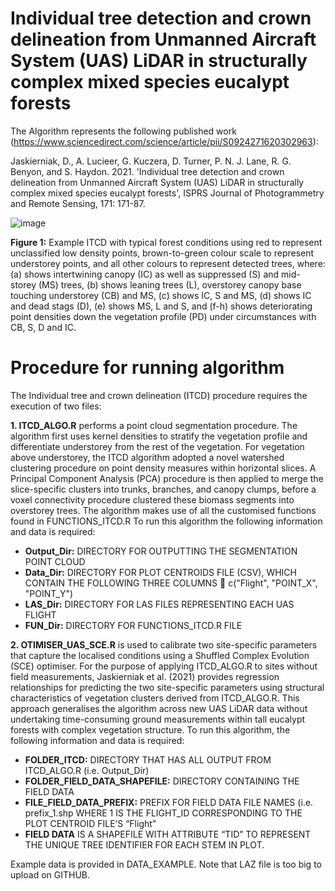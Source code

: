# Individual tree detection and crown delineation from Unmanned Aircraft System (UAS) LiDAR in structurally complex mixed species eucalypt forests

The Algorithm represents the following published work (https://www.sciencedirect.com/science/article/pii/S0924271620302963):

Jaskierniak, D., A. Lucieer, G. Kuczera, D. Turner, P. N. J. Lane, R. G. Benyon, and S. Haydon. 2021. 'Individual tree detection and crown delineation from Unmanned Aircraft System (UAS) LiDAR in structurally complex mixed species eucalypt forests', ISPRS Journal of Photogrammetry and Remote Sensing, 171: 171-87.

![image](https://user-images.githubusercontent.com/22090635/137672008-502176d3-b208-4028-ae20-0cfb4bac3298.png)

**Figure 1:** Example ITCD with typical forest conditions using red to represent unclassified low density points, brown-to-green colour scale to represent understorey points,  and all other colours to represent detected trees, where: (a) shows intertwining canopy (IC) as well as suppressed (S) and mid-storey (MS) trees, (b) shows leaning trees (L), overstorey canopy base touching understorey (CB) and MS, (c) shows IC, S and MS, (d) shows IC and dead stags (D), (e) shows MS, L and S, and (f-h) shows deteriorating point densities down the vegetation profile (PD) under circumstances with CB, S, D and IC.

# Procedure for running algorithm

The Individual tree and crown delineation (ITCD) procedure requires the execution of two files: 

**1. ITCD_ALGO.R** performs a point cloud segmentation procedure. The algorithm first uses kernel densities to stratify the vegetation profile and differentiate understorey from the rest of the vegetation. For vegetation above understorey, the ITCD algorithm adopted a novel watershed clustering procedure on point density measures within horizontal slices. A Principal Component Analysis (PCA) procedure is then applied to merge the slice-specific clusters into trunks, branches, and canopy clumps, before a voxel connectivity procedure clustered these biomass segments into overstorey trees. The algorithm makes use of all the customised functions found in FUNCTIONS_ITCD.R 
To run this algorithm the following information and data is required:
* **Output_Dir:** DIRECTORY FOR OUTPUTTING THE SEGMENTATION POINT CLOUD
* **Data_Dir:**  DIRECTORY FOR PLOT CENTROIDS FILE (CSV), WHICH CONTAIN THE FOLLOWING THREE COLUMNS   c("Flight", "POINT_X", "POINT_Y")
* **LAS_Dir:** DIRECTORY FOR LAS FILES REPRESENTING EACH UAS FLIGHT
* **FUN_Dir:** DIRECTORY FOR FUNCTIONS_ITCD.R FILE 

**2. OTIMISER_UAS_SCE.R** is used to calibrate two site-specific parameters that capture the localised conditions using a Shuffled Complex Evolution (SCE) optimiser. For the purpose of applying ITCD_ALGO.R to sites without field measurements, Jaskierniak et al. (2021) provides regression relationships for predicting the two site-specific parameters using structural characteristics of vegetation clusters derived from ITCD_ALGO.R. This approach generalises the algorithm across new UAS LiDAR data without undertaking time-consuming ground measurements within tall eucalypt forests with complex vegetation structure. 
To run this algorithm, the following information and data is required:
* **FOLDER_ITCD:** DIRECTORY THAT HAS ALL OUTPUT FROM ITCD_ALGO.R (i.e. Output_Dir)
* **FOLDER_FIELD_DATA_SHAPEFILE:** DIRECTORY CONTAINING THE FIELD  DATA
* **FILE_FIELD_DATA_PREFIX:** PREFIX FOR FIELD DATA FILE NAMES (i.e. prefix_1.shp WHERE 1 IS THE FLIGHT_ID CORRESPONDING TO THE PLOT CENTROID FILE’S “Flight”
* **FIELD DATA** IS A SHAPEFILE WITH ATTRIBUTE “TID” TO REPRESENT THE UNIQUE TREE IDENTIFIER FOR EACH STEM IN PLOT.

Example data is provided in DATA_EXAMPLE. Note that LAZ file is too big to upload on GITHUB. 

